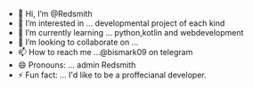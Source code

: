 - 👋 Hi, I’m @Redsmith
- 👀 I’m interested in ... developmental project of each kind
- 🌱 I’m currently learning ... python,kotlin and webdevelopment
- 💞️ I’m looking to collaborate on ...
- 📫 How to reach me ...@bismark09 on telegram
- 😄 Pronouns: ... admin Redsmith
- ⚡ Fun fact: ... I'd like to be a proffecianal developer.

<!---
Redsmith/Redsmith is a ✨ special ✨ repository because its `README.md` (this file) appears on your GitHub profile.
You can click the Preview link to take a look at your changes.
--->
